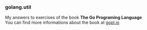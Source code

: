 ### golang.util

My answers to exercises of the book **The Go Programing Language**  
You can find more informations about the book at [gopl.io](http://www.gopl.io)